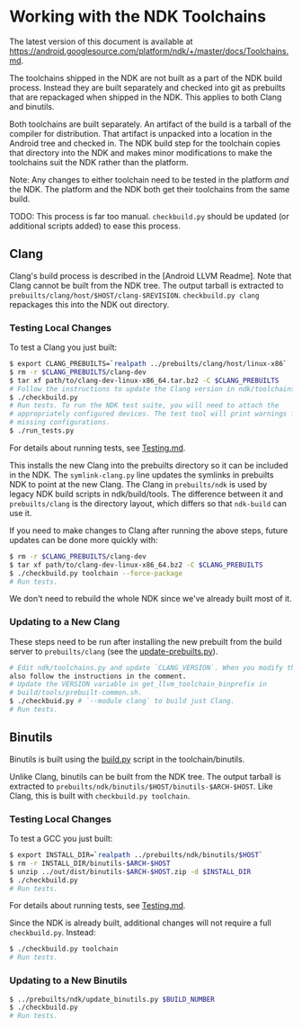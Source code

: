 # Working with the NDK Toolchains

The latest version of this document is available at
https://android.googlesource.com/platform/ndk/+/master/docs/Toolchains.md.

The toolchains shipped in the NDK are not built as a part of the NDK build
process. Instead they are built separately and checked into git as prebuilts
that are repackaged when shipped in the NDK. This applies to both Clang and
binutils.

Both toolchains are built separately. An artifact of the build is a tarball of
the compiler for distribution. That artifact is unpacked into a location in the
Android tree and checked in. The NDK build step for the toolchain copies that
directory into the NDK and makes minor modifications to make the toolchains suit
the NDK rather than the platform.

Note: Any changes to either toolchain need to be tested in the platform *and*
the NDK. The platform and the NDK both get their toolchains from the same build.

TODO: This process is far too manual. `checkbuild.py` should be updated (or
additional scripts added) to ease this process.

## Clang

Clang's build process is described in the [Android LLVM Readme]. Note that Clang
cannot be built from the NDK tree. The output tarball is extracted to
`prebuilts/clang/host/$HOST/clang-$REVISION`. `checkbuild.py clang` repackages
this into the NDK out directory.

[Android Clang Readme]: https://android.googlesource.com/toolchain/llvm_android/+/master/README.md

### Testing Local Changes

To test a Clang you just built:

```bash
$ export CLANG_PREBUILTS=`realpath ../prebuilts/clang/host/linux-x86`
$ rm -r $CLANG_PREBUILTS/clang-dev
$ tar xf path/to/clang-dev-linux-x86_64.tar.bz2 -C $CLANG_PREBUILTS
# Follow the instructions to update the Clang version in ndk/toolchains.py.
$ ./checkbuild.py
# Run tests. To run the NDK test suite, you will need to attach the
# appropriately configured devices. The test tool will print warnings for
# missing configurations.
$ ./run_tests.py
```

For details about running tests, see [Testing.md].

[Testing.md]: Testing.md

This installs the new Clang into the prebuilts directory so it can be included
in the NDK. The `symlink-clang.py` line updates the symlinks in prebuilts NDK to
point at the new Clang. The Clang in `prebuilts/ndk` is used by legacy NDK build
scripts in ndk/build/tools. The difference between it and `prebuilts/clang` is
the directory layout, which differs so that `ndk-build` can use it.

If you need to make changes to Clang after running the above steps, future
updates can be done more quickly with:

```bash
$ rm -r $CLANG_PREBUILTS/clang-dev
$ tar xf path/to/clang-dev-linux-x86_64.bz2 -C $CLANG_PREBUILTS
$ ./checkbuild.py toolchain --force-package
# Run tests.
```

We don't need to rebuild the whole NDK since we've already built most of it.

### Updating to a New Clang

These steps need to be run after installing the new prebuilt from the build
server to `prebuilts/clang` (see the [update-prebuilts.py]).

[update-prebuilts.py]: https://android.googlesource.com/toolchain/llvm_android/+/master/update-prebuilts.py

```bash
# Edit ndk/toolchains.py and update `CLANG_VERSION`. When you modify this value,
also follow the instructions in the comment.
# Update the VERSION variable in get_llvm_toolchain_binprefix in
# build/tools/prebuilt-common.sh.
$ ./checkbuid.py # `--module clang` to build just Clang.
# Run tests.
```

## Binutils

Binutils is built using the [build.py] script in the toolchain/binutils.

Unlike Clang, binutils can be built from the NDK tree. The output tarball is
extracted to `prebuilts/ndk/binutils/$HOST/binutils-$ARCH-$HOST`. Like Clang,
this is built with `checkbuild.py toolchain`.

[build.py]: https://android.googlesource.com/toolchain/binutils/+/master/build.py

### Testing Local Changes

To test a GCC you just built:

```bash
$ export INSTALL_DIR=`realpath ../prebuilts/ndk/binutils/$HOST`
$ rm -r INSTALL_DIR/binutils-$ARCH-$HOST
$ unzip ../out/dist/binutils-$ARCH-$HOST.zip -d $INSTALL_DIR
$ ./checkbuild.py
# Run tests.
```

For details about running tests, see [Testing.md].

Since the NDK is already built, additional changes will not require a full
`checkbuild.py`. Instead:

```bash
$ ./checkbuild.py toolchain
# Run tests.
```

### Updating to a New Binutils

```bash
$ ../prebuilts/ndk/update_binutils.py $BUILD_NUMBER
$ ./checkbuild.py
# Run tests.
```
